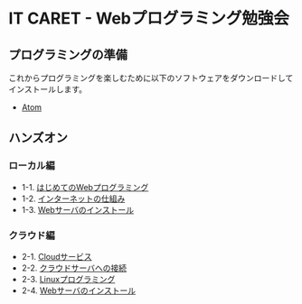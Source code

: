 # IT CARET - Webプログラミング勉強会

## プログラミングの準備

これからプログラミングを楽しむために以下のソフトウェアをダウンロードしてインストールします。

+ <a href="https://atom.io/" target="_blank" >Atom</a>

## ハンズオン

### ローカル編
+ 1-1. <a href="01_html.md">はじめてのWebプログラミング</a>
+ 1-2. <a href="02_web.md">インターネットの仕組み</a>
+ 1-3. <a href="03_caddy.md">Webサーバのインストール</a>

### クラウド編
+ 2-1. <a href="04_cloud.md">Cloudサービス</a>
+ 2-2. <a href="05_ssh.md">クラウドサーバへの接続</a>
+ 2-3. <a href="06_linux.md">Linuxプログラミング</a>
+ 2-4. <a href="07_apache.md">Webサーバのインストール</a>

